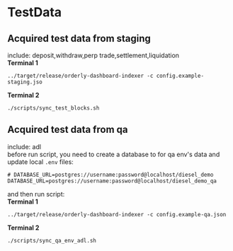 # TestData
## Acquired test data from staging
include: deposit,withdraw,perp trade,settlement,liquidation  
<b>Terminal 1</b>
```shell
../target/release/orderly-dashboard-indexer -c config.example-staging.jso
```
<b>Terminal 2</b>
```shell
./scripts/sync_test_blocks.sh
```

## Acquired test data from qa
include: adl  
before run script, you need to create a database to for qa env's data and update local `.env` files:
```shell
# DATABASE_URL=postgres://username:password@localhost/diesel_demo
DATABASE_URL=postgres://username:password@localhost/diesel_demo_qa
```
and then run script:  
<b>Terminal 1</b>
```shell
../target/release/orderly-dashboard-indexer -c config.example-qa.json
```
<b>Terminal 2</b>
```shell
./scripts/sync_qa_env_adl.sh
```